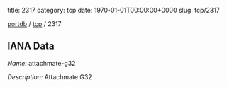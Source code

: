title: 2317
category: tcp
date: 1970-01-01T00:00:00+0000
slug: tcp/2317

[portdb](/) / [tcp](/category/tcp.html) / 2317


## IANA Data

_Name:_ attachmate-g32

_Description:_ Attachmate G32

